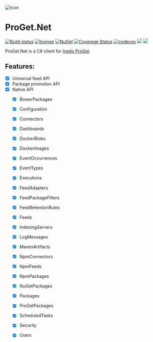  ![Icon](http://i.imgur.com/r6KLIJa.png?1)
# ProGet.Net 
[![Build status](https://ci.appveyor.com/api/projects/status/wo54xvvft6bcf3wr?svg=true)](https://ci.appveyor.com/project/lvermeulen/proget-net) [![license](https://img.shields.io/github/license/lvermeulen/pullinghook.svg?maxAge=2592000)](https://github.com/lvermeulen/proget.net/blob/master/LICENSE) [![NuGet](https://img.shields.io/nuget/vpre/proget.net.svg?maxAge=2592000)](https://www.nuget.org/packages/proget.net/) [![Coverage Status](https://coveralls.io/repos/github/lvermeulen/ProGet.Net/badge.svg?branch=master)](https://coveralls.io/github/lvermeulen/ProGet.Net?branch=master) [![codecov](https://codecov.io/gh/lvermeulen/proget.net/branch/master/graph/badge.svg)](https://codecov.io/gh/lvermeulen/proget.net) ![](https://img.shields.io/badge/.net-4.5.2-yellowgreen.svg) ![](https://img.shields.io/badge/netstandard-1.4-yellowgreen.svg)

ProGet.Net is a C# client for [Inedo ProGet](https://inedo.com/proget).

## Features:
* [X] Universal feed API
* [X] Package promotion API
* [X] Native API
	* [X] BowerPackages              
	* [X] Configuration              
	* [X] Connectors                 
	* [X] Dashboards                 
	* [X] DockerBlobs                
	* [X] DockerImages               
	* [X] EventOccurrences           
	* [X] EventTypes                 
	* [X] Executions                 
	* [X] FeedAdapters               
	* [X] FeedPackageFilters         
	* [X] FeedRetentionRules         
	* [X] Feeds                      
	* [X] IndexingServers            
	* [X] LogMessages                
	* [X] MavenArtifacts             
	* [X] NpmConnectors              
	* [X] NpmFeeds                   
	* [X] NpmPackages                
	* [X] NuGetPackages              
	* [X] Packages                   
	* [X] ProGetPackages             
	* [X] ScheduledTasks             
	* [X] Security                   
	* [X] Users                      
 